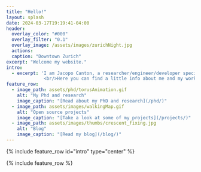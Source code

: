 ```yaml
---
title: "Hello!"
layout: splash
date: 2024-03-17T19:19:41-04:00
header:
  overlay_color: "#000"
  overlay_filter: "0.1"
  overlay_image: /assets/images/zurichNight.jpg
  actions:
  caption: "Downtown Zurich"
excerpt: "Welcome my website."
intro:
  - excerpt: 'I am Jacopo Canton, a researcher/engineer/developer specialized in complex physics simulations.
              <br/>Here you can find a little info about me and my work.'
feature_row:
  - image_path: assets/phd/torusAnimation.gif
    alt: "My Phd and research"
    image_caption: "[Read about my PhD and research](/phd/)"
  - image_path: assets/images/walkingMap.gif
    alt: "Open source projects"
    image_caption: "[Take a look at some of my projects](/projects/)"
  - image_path: assets/images/thumbs/crescent_fixing.jpg
    alt: "Blog"
    image_caption: "[Read my blog](/blog/)"
---
```


{% include feature_row id="intro" type="center" %}

{% include feature_row %}
